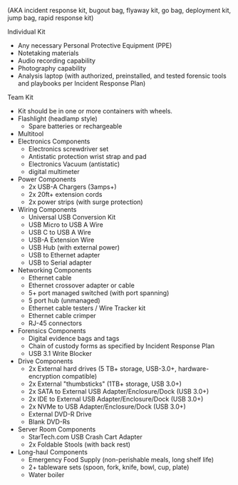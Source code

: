 (AKA incident response kit, bugout bag, flyaway kit, go bag, deployment kit, jump bag, rapid response kit)

Individual Kit
- Any necessary Personal Protective Equipment (PPE)
- Notetaking materials
- Audio recording capability
- Photography capability
- Analysis laptop (with authorized, preinstalled, and tested forensic tools and playbooks per Incident Response Plan)

Team Kit
- Kit should be in one or more containers with wheels.
- Flashlight (headlamp style)
  - Spare batteries or rechargeable
- Multitool
- Electronics Components
  - Electronics screwdriver set
  - Antistatic protection wrist strap and pad
  - Electronics Vacuum (antistatic)
  - digital multimeter
- Power Components
  - 2x USB-A Chargers (3amps+)
  - 2x 20ft+ extension cords
  - 2x power strips (with surge protection)
- Wiring Components
  - Universal USB Conversion Kit
  - USB Micro to USB A Wire
  - USB C to USB A Wire
  - USB-A Extension Wire
  - USB Hub (with external power)
  - USB to Ethernet adapter
  - USB to Serial adapter
- Networking  Components
  - Ethernet cable
  - Ethernet crossover adapter or cable
  - 5+ port managed switched (with port spanning)
  - 5 port hub (unmanaged)
  - Ethernet cable testers / Wire Tracker kit
  - Ethernet cable crimper
  - RJ-45 connectors
- Forensics Components
  - Digital evidence bags and tags
  - Chain of custody forms as specified by Incident Response Plan
  - USB 3.1 Write Blocker
- Drive Components
  - 2x External hard drives (5 TB+ storage, USB-3.0+, hardware-encryption compatible)
  - 2x External "thumbsticks" (1TB+ storage, USB 3.0+)
  - 2x SATA to External USB Adapter/Enclosure/Dock (USB 3.0+)
  - 2x IDE to External USB Adapter/Enclosure/Dock  (USB 3.0+)
  - 2x NVMe to USB Adapter/Enclosure/Dock (USB 3.0+)
  - External DVD-R Drive
  - Blank DVD-Rs
- Server Room Components
  - StarTech.com USB Crash Cart Adapter
  - 2x Foldable Stools (with back rest)
- Long-haul Components
  - Emergency Food Supply (non-perishable meals, long shelf life)
  - 2+ tableware sets (spoon, fork, knife, bowl, cup, plate) 
  - Water boiler
